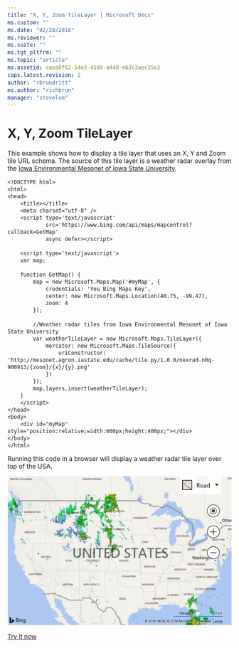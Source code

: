 ```yaml
---
title: "X, Y, Zoom TileLayer | Microsoft Docs"
ms.custom: ""
ms.date: "02/28/2018"
ms.reviewer: ""
ms.suite: ""
ms.tgt_pltfrm: ""
ms.topic: "article"
ms.assetid: caea8f62-54e3-4509-a448-e63c3aec35e2
caps.latest.revision: 2
author: "rbrundritt"
ms.author: "richbrun"
manager: "stevelom"
---
```

# X, Y, Zoom TileLayer
This example shows how to display a tile layer that uses an X, Y and Zoom tile URL schema. The source of this tile layer is a weather radar overlay from the [Iowa Environmental Mesonet of Iowa State University](http://mesonet.agron.iastate.edu/ogc/).

```
<!DOCTYPE html>
<html>
<head>
    <title></title>
    <meta charset="utf-8" />
    <script type='text/javascript'
            src='https://www.bing.com/api/maps/mapcontrol?callback=GetMap'
            async defer></script>

    <script type='text/javascript'>
    var map;

    function GetMap() {
        map = new Microsoft.Maps.Map('#myMap', {
            credentials: 'You Bing Maps Key',
            center: new Microsoft.Maps.Location(40.75, -99.47),
            zoom: 4
        });

        //Weather radar tiles from Iowa Environmental Mesonet of Iowa State University
        var weatherTileLayer = new Microsoft.Maps.TileLayer({
            mercator: new Microsoft.Maps.TileSource({
                uriConstructor: 'http://mesonet.agron.iastate.edu/cache/tile.py/1.0.0/nexrad-n0q-900913/{zoom}/{x}/{y}.png'
            })
        });
        map.layers.insert(weatherTileLayer);
    }
    </script>
</head>
<body>
    <div id="myMap" style="position:relative;width:600px;height:400px;"></div>
</body>
</html>
```

Running this code in a browser will display a weather radar tile layer over top of the USA. 
 
![BMV8_TileLayerXYZoom](../v8-web-control/media/bmv8-tilelayerxyzoom.PNG)

[Try it now](http://www.bing.com/api/maps/sdk/mapcontrol/isdk#tileLayerPublicXYZoom+JS)
